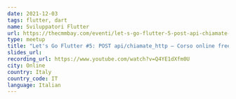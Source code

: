 ```yaml
---
date: 2021-12-03
tags: flutter, dart
name: Sviluppatori Flutter
url: https://thecmmbay.com/eventi/let-s-go-flutter-5-post-api-chiamate-http-corso-online-free-32o7ylwepdv
type: meetup
title: "Let's Go Flutter #5: POST api/chiamate_http – Corso online free"
slides_url:
recording_url: https://www.youtube.com/watch?v=Q4YE1dXfm0U
city: Online
country: Italy
country_code: IT
language: Italian
---
```

